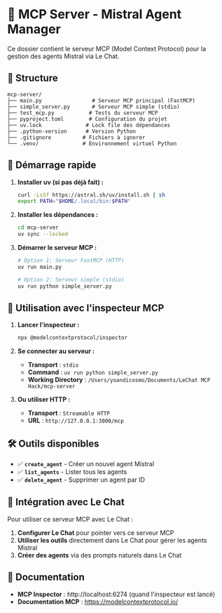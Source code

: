 # 🔌 MCP Server - Mistral Agent Manager

Ce dossier contient le serveur MCP (Model Context Protocol) pour la gestion des agents Mistral via Le Chat.

## 📁 Structure

```
mcp-server/
├── main.py                # Serveur MCP principal (FastMCP)
├── simple_server.py       # Serveur MCP simple (stdio)
├── test_mcp.py           # Tests du serveur MCP
├── pyproject.toml        # Configuration du projet
├── uv.lock              # Lock file des dépendances
├── .python-version      # Version Python
├── .gitignore          # Fichiers à ignorer
└── .venv/              # Environnement virtuel Python
```

## 🚀 Démarrage rapide

1. **Installer uv (si pas déjà fait) :**
   ```bash
   curl -LsSf https://astral.sh/uv/install.sh | sh
   export PATH="$HOME/.local/bin:$PATH"
   ```

2. **Installer les dépendances :**
   ```bash
   cd mcp-server
   uv sync --locked
   ```

3. **Démarrer le serveur MCP :**
   ```bash
   # Option 1: Serveur FastMCP (HTTP)
   uv run main.py
   
   # Option 2: Serveur simple (stdio)
   uv run python simple_server.py
   ```

## 🔧 Utilisation avec l'inspecteur MCP

1. **Lancer l'inspecteur :**
   ```bash
   npx @modelcontextprotocol/inspector
   ```

2. **Se connecter au serveur :**
   - **Transport** : `stdio`
   - **Command** : `uv run python simple_server.py`
   - **Working Directory** : `/Users/yoandicosmo/Documents/LeChat MCP Hack/mcp-server`

3. **Ou utiliser HTTP :**
   - **Transport** : `Streamable HTTP`
   - **URL** : `http://127.0.0.1:3000/mcp`

## 🛠️ Outils disponibles

- ✅ **`create_agent`** - Créer un nouvel agent Mistral
- ✅ **`list_agents`** - Lister tous les agents
- ✅ **`delete_agent`** - Supprimer un agent par ID

## 🔗 Intégration avec Le Chat

Pour utiliser ce serveur MCP avec Le Chat :

1. **Configurer Le Chat** pour pointer vers ce serveur MCP
2. **Utiliser les outils** directement dans Le Chat pour gérer les agents Mistral
3. **Créer des agents** via des prompts naturels dans Le Chat

## 📖 Documentation

- **MCP Inspector** : http://localhost:6274 (quand l'inspecteur est lancé)
- **Documentation MCP** : https://modelcontextprotocol.io/